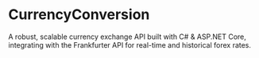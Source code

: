 # CurrencyConversion
A robust, scalable currency exchange API built with C# &amp; ASP.NET Core, integrating with the Frankfurter API for real-time and historical forex rates.
